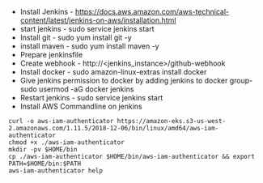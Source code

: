 * Install Jenkins - https://docs.aws.amazon.com/aws-technical-content/latest/jenkins-on-aws/installation.html
* start jenkins - sudo service jenkins start
* Install git - sudo yum install git -y
* install maven - sudo yum install maven -y
* Prepare jenkinsfile
* Create webhook - http://<jenkins_instance>/github-webhook
* Install docker - sudo amazon-linux-extras install docker
* Give jenkins permission to docker by adding jenkins to docker group- sudo usermod -aG docker jenkins
* Restart jenkins - sudo service jenkins start
* Install AWS Commandline on jenkins
```
curl -o aws-iam-authenticator https://amazon-eks.s3-us-west-2.amazonaws.com/1.11.5/2018-12-06/bin/linux/amd64/aws-iam-authenticator
chmod +x ./aws-iam-authenticator
mkdir -pv $HOME/bin
cp ./aws-iam-authenticator $HOME/bin/aws-iam-authenticator && export PATH=$HOME/bin:$PATH
aws-iam-authenticator help

```
